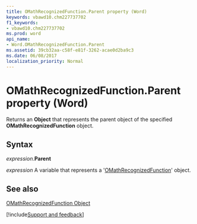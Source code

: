 ```yaml
---
title: OMathRecognizedFunction.Parent property (Word)
keywords: vbawd10.chm227737702
f1_keywords:
- vbawd10.chm227737702
ms.prod: word
api_name:
- Word.OMathRecognizedFunction.Parent
ms.assetid: 39cb32aa-c58f-e81f-3262-acae0d2ba9c3
ms.date: 06/08/2017
localization_priority: Normal
---
```



# OMathRecognizedFunction.Parent property (Word)

Returns an  **Object** that represents the parent object of the specified **OMathRecognizedFunction** object.


## Syntax

_expression_.**Parent**

_expression_ A variable that represents a '[OMathRecognizedFunction](Word.OMathRecognizedFunction.md)' object.


## See also


[OMathRecognizedFunction Object](Word.OMathRecognizedFunction.md)

[!include[Support and feedback](~/includes/feedback-boilerplate.md)]